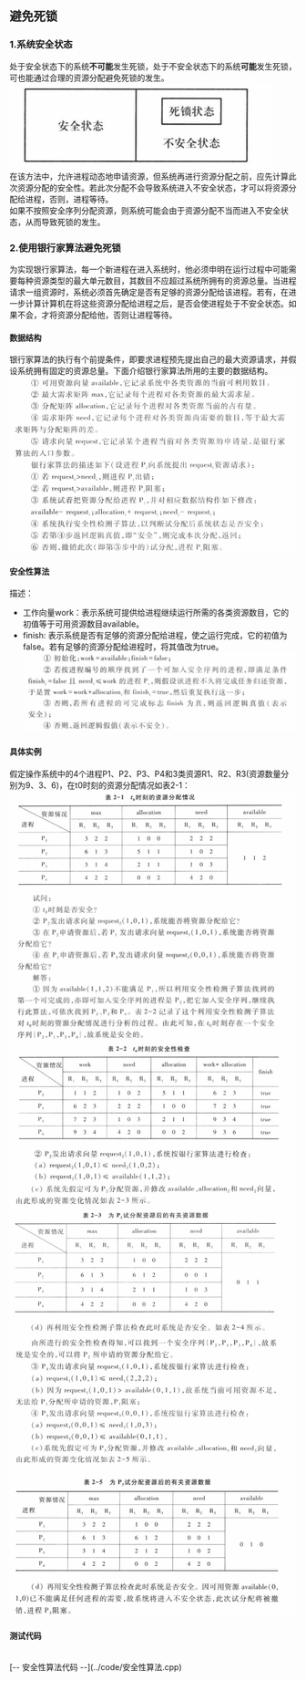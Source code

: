 ## 避免死锁
### 1.系统安全状态
处于安全状态下的系统**不可能**发生死锁，处于不安全状态下的系统**可能**发生死锁，可也能通过合理的资源分配避免死锁的发生。<br>
![转态图](../access/安全状态.png)<br>
在该方法中，允许进程动态地申请资源，但系统再进行资源分配之前，应先计算此次资源分配的安全性。若此次分配不会导致系统进入不安全状态，才可以将资源分配给进程，否则，进程等待。<br>
如果不按照安全序列分配资源，则系统可能会由于资源分配不当而进入不安全状态，从而导致死锁的发生。<br>
### 2.使用银行家算法避免死锁
为实现银行家算法，每一个新进程在进入系统时，他必须申明在运行过程中可能需要每种资源类型的最大单元数目，其数目不应超过系统所拥有的资源总量。当进程请求一组资源时，系统必须首先确定是否有足够的资源分配给该进程。若有，在进一步计算计算机在将这些资源分配给进程之后，是否会使进程处于不安全状态。如果不会，才将资源分配给他，否则让进程等待。<br>
#### 数据结构
银行家算法的执行有个前提条件，即要求进程预先提出自己的最大资源请求，并假设系统拥有固定的资源总量。下面介绍银行家算法所用的主要的数据结构。<br>
![银行家算法](../access/银行家算法.png)<br>
#### 安全性算法
描述：<br>
* 工作向量work：表示系统可提供给进程继续运行所需的各类资源数目，它的初值等于可用资源数目available。
* finish: 表示系统是否有足够的资源分配给进程，使之运行完成，它的初值为false。若有足够的资源分配给进程时，将其值改为true。
![安全性算法](../access/安全性算法.png)<br>

#### 具体实例
假定操作系统中的4个进程P1、P2、P3、P4和3类资源R1、R2、R3(资源数量分别为9、3、6)，在t0时刻的资源分配情况如表2-1：<br>
![](../access/银行家算法例题1.png)
![](../access/银行家算法例题2.png)
![](../access/银行家算法例题3.png)
![](../access/银行家算法例题4.png)
![](../access/银行家算法例题5.png)
![](../access/银行家算法例题6.png)

#### 测试代码
<br>
[-- 安全性算法代码 --](../code/安全性算法.cpp)